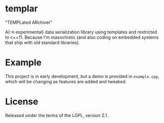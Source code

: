# templar
"TEMPLated ARchiver"

A(-n experimental) data serialization library using templates and restricted to c++11.  Because I'm masochistic (and also coding on embedded systems that ship with old standard libraries).

# Example
This project is in early development, but a demo is provided in `example.cpp`, which will be changing as features are added and tweaked.

# License
Released under the terms of the LGPL, version 2.1.
